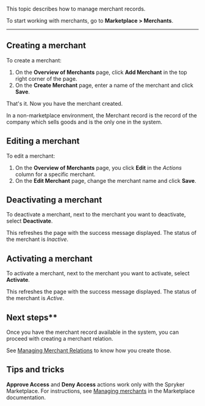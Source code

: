 This topic describes how to manage merchant records.

To start working with merchants, go to **Marketplace > Merchants**.
***
## Creating a merchant 
To create a merchant:
1. On the **Overview of Merchants** page, click **Add Merchant** in the top right corner of the page.
2. On the **Create Merchant** page, enter a name of the merchant and click **Save**.

That's it. Now you have the merchant created.

In a non-marketplace environment, the Merchant record is the record of the company which sells goods and is the only one in the system. 

## Editing a merchant
To edit a merchant: 
1. On the **Overview of Merchants** page, you click **Edit** in the _Actions_ column for a specific merchant.
2. On the **Edit Merchant** page, change the merchant name and click **Save**.

## Deactivating a merchant
To deactivate a merchant, next to the merchant you want to deactivate, select **Deactivate**.

This refreshes the page with the success message displayed. The status of the merchant is *Inactive*.

## Activating a merchant
To activate a merchant, next to the merchant you want to activate, select **Activate**.

This refreshes the page with the success message displayed. The status of the merchant is *Active*.

## Next steps**
Once you have the merchant record available in the system, you can proceed with creating a merchant relation.

See [Managing Merchant Relations](https://documentation.spryker.com/docs/managing-merchant-relations) to know how you create those.

## Tips and tricks
**Approve Access** and **Deny Access** actions work only with the Spryker Marketplace. For instructions, see [Managing merchants](https://docs.spryker.com/docs/marketplace/user/back-office-user-guides/202108.0/marketplace/merchants/managing-merchants.html#approving-and-denying-merchants) in the Marketplace documentation. 
